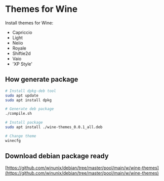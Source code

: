 # Themes for Wine

Install themes for Wine:

- Capriccio
- Light
- Neiio
- Royale
- Shiftie2d
- Vaio
- 'XP Style'

## How generate package

```bash
# Install dpkg-deb tool
sudo apt update
sudo apt install dpkg

# Generate deb package
./compile.sh

# Install package
sudo apt install ./wine-themes_0.0.1_all.deb

# Change theme
winecfg
```

## Download debian package ready

[https://github.com/winunix/debian/tree/master/pool/main/w/wine-themes](https://github.com/winunix/debian/tree/master/pool/main/w/wine-themes)
